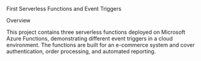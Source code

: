 First Serverless Functions and Event Triggers


Overview

This project contains three serverless functions deployed on Microsoft Azure Functions, demonstrating different event triggers in a cloud environment. The functions are built for an e-commerce system and cover authentication, order processing, and automated reporting.
